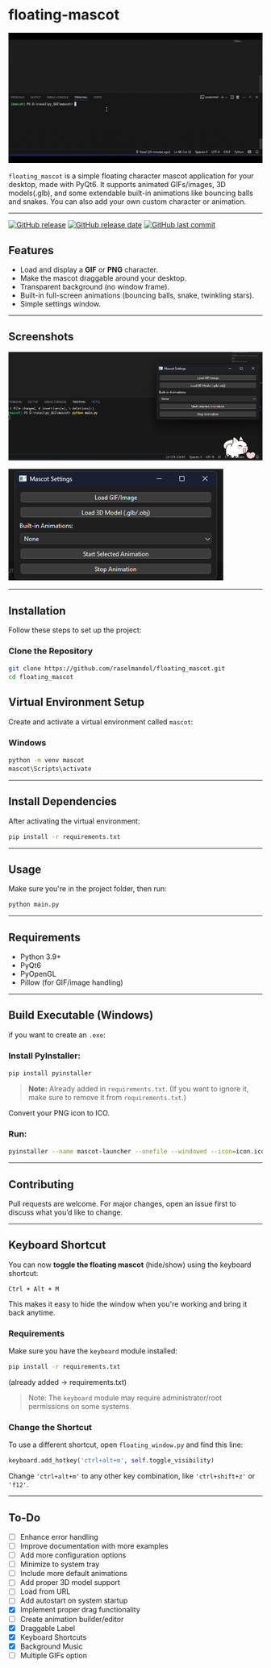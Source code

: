 # floating-mascot

![GUI Preview](https://raw.githubusercontent.com/raselmandol/floating_mascot/refs/heads/main/assets/floating_mascot.gif)


`floating_mascot` is a simple floating character mascot application for your desktop, made with PyQt6. It supports animated GIFs/images, 3D models(.glb), and some extendable built-in animations like bouncing balls and snakes. You can also add your own custom character or animation.


---

[![GitHub release](https://img.shields.io/github/v/release/raselmandol/floating_mascot)](#) [![GitHub release date](https://img.shields.io/github/release-date/raselmandol/floating_mascot)](#) [![GitHub last commit](https://img.shields.io/github/last-commit/raselmandol/floating_mascot)](#)


## Features

- Load and display a **GIF** or **PNG** character.
- Make the mascot draggable around your desktop.
- Transparent background (no window frame).
- Built-in full-screen animations (bouncing balls, snake, twinkling stars).
- Simple settings window.


---

## Screenshots

![GUI Preview](https://raw.githubusercontent.com/raselmandol/floating_mascot/refs/heads/main/assets/screenshot_1.png)

![GUI Preview](https://raw.githubusercontent.com/raselmandol/floating_mascot/refs/heads/main/assets/screenshot_2.png)

---

## Installation

Follow these steps to set up the project:

### Clone the Repository

```bash
git clone https://github.com/raselmandol/floating_mascot.git
cd floating_mascot
```

## Virtual Environment Setup

Create and activate a virtual environment called `mascot`:

### Windows

```bash
python -m venv mascot
mascot\Scripts\activate
```

---

##  Install Dependencies

After activating the virtual environment:

```bash
pip install -r requirements.txt
```

---
## Usage

Make sure you're in the project folder, then run:

```bash
python main.py
```

---


##  Requirements

- Python 3.9+
- PyQt6
- PyOpenGL
- Pillow (for GIF/image handling)

---

##  Build Executable (Windows)

if you want to create an `.exe`:

### Install PyInstaller:
   ```bash
   pip install pyinstaller
   ```

> **Note:** Already added in `requirements.txt`. (If you want to ignore it, make sure to remove it from `requirements.txt`.)


Convert your PNG icon to ICO.

### Run:
   ```bash
   pyinstaller --name mascot-launcher --onefile --windowed --icon=icon.ico main.py
   ```

---

## Contributing

Pull requests are welcome. For major changes, open an issue first to discuss what you’d like to change.

---

## Keyboard Shortcut

You can now **toggle the floating mascot** (hide/show) using the keyboard shortcut:

```
Ctrl + Alt + M
```

This makes it easy to hide the window when you're working and bring it back anytime.

### Requirements

Make sure you have the `keyboard` module installed:

```bash
pip install -r requirements.txt
```
(already added -> requirements.txt)

> Note: The `keyboard` module may require administrator/root permissions on some systems.

### Change the Shortcut

To use a different shortcut, open `floating_window.py` and find this line:

```python
keyboard.add_hotkey('ctrl+alt+m', self.toggle_visibility)
```

Change `'ctrl+alt+m'` to any other key combination, like `'ctrl+shift+z'` or `'f12'`.

---

## To-Do

- [ ]  Enhance error handling  
- [ ]  Improve documentation with more examples  
- [ ]  Add more configuration options  
- [ ]  Minimize to system tray  
- [ ]  Include more default animations  
- [ ]  Add proper 3D model support  
- [ ]  Load from URL  
- [ ]  Add autostart on system startup  
- [x]  Implement proper drag functionality  
- [ ]  Create animation builder/editor  
- [x]  Draggable Label
- [x]  Keyboard Shortcuts
- [x]  Background Music 
- [ ]  Multiple GIFs option
